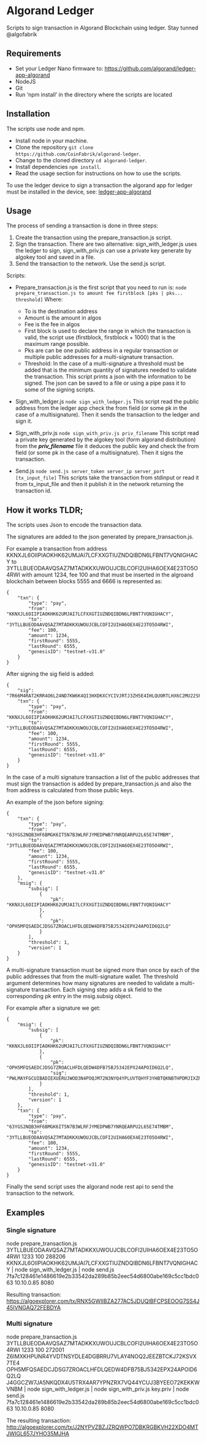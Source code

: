 # Algorand Ledger #
Scripts to sign transaction in Algorand Blockchain using ledger.
Stay tunned @algofabrik

## Requirements ##
* Set your Ledger Nano firmware to: https://github.com/algorand/ledger-app-algorand
* NodeJS
* Git
* Run ‘npm install’ in the directory where the scripts are located 

## Installation ##
The scripts use node and npm.

- Install node in your machine. 
- Clone the repository ```git clone https://github.com/CoinFabrik/algorand-ledger```.
- Change to the cloned directory ```cd algorand-ledger```.
- Install dependencies ```npm install```.
- Read the usage section for instructions on how to use the scripts.

To use the ledger device to sign a transaction the algorand app for ledger must be
installed in the device, see: [ledger-app-algorand](https://github.com/algorand/ledger-app-algorand)


## Usage ##
The process of sending a transaction is done in three steps:

1. Create the transaction using the prepare_transaction.js script.
2. Sign the transaction. There are two alternative: sign_with_ledger.js uses the ledger to sign, sign_with_priv.js can use a private key generate by algokey tool and saved in a file.
3. Send the transaction to the network. Use the send.js script.

Scripts:

* Prepare_transaction.js is the first script that you need to run is: 
```node prepare_transaction.js to amount fee firstblock [pks | pks... threshold]```
Where: 
    * To is the destination address
    * Amount is the amount in algos
    * Fee is the fee in algos
    * First block is used to declare the range in which the transaction is valid, the script use (firstblock, firstblock + 1000) that is the maximum range possible.
    * Pks are can be one public address in a regular transaction or multiple public addresses for a multi-signature transaction. 
    * Threshold: In the case of a multi-signature a threshold must be added that is the minimum quantity of signatures needed to validate the transaction.
This script prints a json with the information to be signed. The json can be saved to a file or using a pipe pass it to some of the signing scripts.

* Sign_with_ledger.js
```node sign_with_ledger.js```
This script read the public address from the ledger app check the from field (or some pk in the case of a multisignature). 
Then it sends the transaction to the ledger and sign it.

* Sign_with_priv.js 
```node sign_with_priv.js priv_filename```
This script read a private key generated by the algokey tool (form algorand distribution) from the ***priv_filename*** file it deduces the public key and check the from field (or some pk in the case of a multisignature). 
Then it signs the transaction.
    
* Send.js
```node send.js server_token server_ip server_port [tx_input_file]```
This scripts take the transaction from stdinput or read it from tx_input_file and then it publish it in the network returning the transaction id.

## How it works TLDR; ##

The scripts uses Json to encode the transaction data. 

The signatures are added to the json generated by prepare_transaction.js.

For example a transaction from address KKNXJL6OIIPIAOKHK62UMJAI7LCFXXGTIUZNDQIBDN6LFBNT7VQNIGHACY to 3YTLLBUEODAAVQSAZ7MTADKKXUWOUJCBLCOFI2UIHA6OEX4E23TO5O4RWI with amount 1234, fee 100 and that must be inserted in the algroand blockchain between 
blocks 5555 and 6666 is represented as:
```
{
    "txn": {
        "type": "pay",
        "from": "KKNXJL6OIIPIAOKHK62UMJAI7LCFXXGTIUZNDQIBDN6LFBNT7VQNIGHACY",
        "to": "3YTLLBUEODAAVQSAZ7MTADKKXUWOUJCBLCOFI2UIHA6OEX4E23TO5O4RWI",
        "fee": 100,
        "amount": 1234,
        "firstRound": 5555,
        "lastRound": 6555,
        "genesisID": "testnet-v31.0"
    }
}
```

After signing the sig field is added:
```
{
    "sig": "7R66M4RAT2KRR4O6LZ4ND7KW6K4QI3HXDKXCYCIVJRTJ3ZH5E4IHLQUORTLHX6C2MU22SP745PNQAFKTUCPAODDZXZHRNNKVDNWBSDY=",
    "txn": {
        "type": "pay",
        "from": "KKNXJL6OIIPIAOKHK62UMJAI7LCFXXGTIUZNDQIBDN6LFBNT7VQNIGHACY",
        "to": "3YTLLBUEODAAVQSAZ7MTADKKXUWOUJCBLCOFI2UIHA6OEX4E23TO5O4RWI",
        "fee": 100,
        "amount": 1234,
        "firstRound": 5555,
        "lastRound": 6555,
        "genesisID": "testnet-v31.0"
    }
}
```

In the case of a multi signature transaction a list of the public addresses that must sign the transaction is added by prepare_transaction.js and also the from address is calculated from those public keys.

An example of the json before signing:
```
{
    "txn": {
        "type": "pay",
        "from": "63YGS2NQB3HF6BMGK6IT5N7B3WLRFJYMEDPWB7YNRQEARPU2L65E74TMBM",
        "to": "3YTLLBUEODAAVQSAZ7MTADKKXUWOUJCBLCOFI2UIHA6OEX4E23TO5O4RWI",
        "fee": 100,
        "amount": 1234,
        "firstRound": 5555,
        "lastRound": 6555,
        "genesisID": "testnet-v31.0"
    },
    "msig": {
        "subsig": [
            {
                "pk": "KKNXJL6OIIPIAOKHK62UMJAI7LCFXXGTIUZNDQIBDN6LFBNT7VQNIGHACY"
            },
            {
                "pk": "OPH5MFQSAEDCJDSG7ZROACLHFDLQEDW4DFB75BJ5342EPX24APOID6Q2LQ"
            }
        ],
        "threshold": 1,
        "version": 1
    }
}
```

A multi-signature transaction must be signed more than once by each of the public addresses that from the multi-signature wallet. The threshold argument determines how many signatures are needed to validate a multi-signature transaction.
Each signing step adds a sk field to the corresponding pk entry in the msig.subsig object. 

For example after a signature we get:
```
{
    "msig": {
        "subsig": [
            {
                "pk": "KKNXJL6OIIPIAOKHK62UMJAI7LCFXXGTIUZNDQIBDN6LFBNT7VQNIGHACY"
            },
            {
                "pk": "OPH5MFQSAEDCJDSG7ZROACLHFDLQEDW4DFB75BJ5342EPX24APOID6Q2LQ",
                "sig": "PWLMAYFGCUIBADIEXUERUJWOD3N4POQJM72N3NYQ4YPLUVTQHYF3YHBTQKNBTHPDMJIXZROIJ6PCFM5GKL7VNXUY3CWDPJGPHYAGSDI="
            }
        ],
        "threshold": 1,
        "version": 1
    },
    "txn": {
        "type": "pay",
        "from": "63YGS2NQB3HF6BMGK6IT5N7B3WLRFJYMEDPWB7YNRQEARPU2L65E74TMBM",
        "to": "3YTLLBUEODAAVQSAZ7MTADKKXUWOUJCBLCOFI2UIHA6OEX4E23TO5O4RWI",
        "fee": 100,
        "amount": 1234,
        "firstRound": 5555,
        "lastRound": 6555,
        "genesisID": "testnet-v31.0"
    }
}
```

Finally the send script uses the algorand node rest api to send the transaction to the network.

## Examples ##

### Single signature ###
node prepare_transaction.js 3YTLLBUEODAAVQSAZ7MTADKKXUWOUJCBLCOFI2UIHA6OEX4E23TO5O4RWI 1233 100 288206 KKNXJL6OIIPIAOKHK62UMJAI7LCFXXGTIUZNDQIBDN6LFBNT7VQNIGHACY | node sign_with_ledger.js | node send.js 7fa7c128461e1486619e2b33542da289b85b2eec54d6800abe169c5cc1bdc063 10.10.0.85 8080

Resulting transaction:
https://algoexplorer.com/tx/RNX5GWIIBZA277AC5JDUQIBFCPSEOOG7SS4J45IVNGAQ72FEBDYA

### Multi signature ###
node prepare_transaction.js 3YTLLBUEODAAVQSAZ7MTADKKXUWOUJCBLCOFI2UIHA6OEX4E23TO5O4RWI 1233 100 272001 Z6IMXKHPUNR4YVDTNSYDLE4DGBRRU7VLAY4NOQ2JEEZBTCKJ72KSVX7TE4 OPH5MFQSAEDCJDSG7ZROACLHFDLQEDW4DFB75BJ5342EPX24APOID6Q2LQ J4GGCZW7JA5NKQDX4U5TRX4AR7YPNZRX7VQ44YCUJ3BYEEO72KEKKWVNBM  | node sign_with_ledger.js | node sign_with_priv.js key.priv | node send.js 7fa7c128461e1486619e2b33542da289b85b2eec54d6800abe169c5cc1bdc063 10.10.0.85 8080

The resulting transaction:
http://algoexplorer.com/tx/J2NYPVZBZJZRQWPO7DBKRGBKVH22XDO4MTJWIGL657JYHO35MJHA
